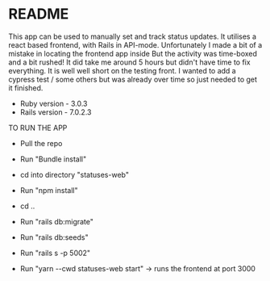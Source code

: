 # README

This app can be used to manually set and track status updates. It utilises a react based frontend, with Rails in API-mode. 
Unfortunately I made a bit of a mistake in locating the frontend app inside 
But the activity was time-boxed and a bit rushed! It did take me around 5 hours but didn't have time to fix everything. 
It is well well short on the testing front. I wanted to add a cypress test  / some others but was already over time so just needed to get it finished. 

* Ruby version - 3.0.3
* Rails version - 7.0.2.3

TO RUN THE APP

* Pull the repo

* Run "Bundle install"
* cd into directory "statuses-web"
* Run "npm install"
* cd .. 
* Run "rails db:migrate"
* Run "rails db:seeds"
* Run "rails s -p 5002" 
* Run "yarn --cwd statuses-web start" -> runs the frontend at port 3000 
